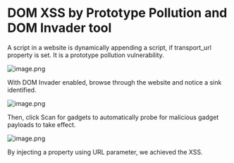 # DOM XSS by Prototype Pollution and DOM Invader tool

A script in a website is dynamically appending a script, if transport_url property is set. It is a prototype pollution vulnerability.

![image.png](DOM%20XSS%20by%20Prototype%20Pollution%20and%20DOM%20Invader%20too%201ee021737a8980108fbdf56543c7752f/image.png)

With DOM Invader enabled, browse through the website and notice a sink identified.

![image.png](DOM%20XSS%20by%20Prototype%20Pollution%20and%20DOM%20Invader%20too%201ee021737a8980108fbdf56543c7752f/image%201.png)

Then, click Scan for gadgets to automatically probe for malicious gadget payloads to take effect.

![image.png](DOM%20XSS%20by%20Prototype%20Pollution%20and%20DOM%20Invader%20too%201ee021737a8980108fbdf56543c7752f/image%202.png)

By injecting a property using URL parameter, we achieved the XSS.